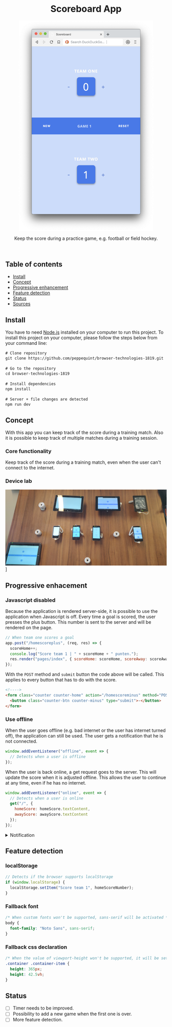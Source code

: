 <div align="center">
	<h1 align='center'>Scoreboard App</h1>
	<img align='center' src="./public/src/img/screenshot-application.png" width="420" />
</div>
<p align="center">
	Keep the score during a practice game, e.g. football or field hockey.
	<br>
	<!-- <a href="#">Live demo</a> -->
</p>
<br>

## Table of contents

- [Install](#install)
- [Concept](#concept)
- [Progressive enhancement](#progressive-enhacement)
- [Feature detection](#feature-detection)
- [Status](#status)
- [Sources](#sources)

## Install

You have to need [Node.js](https://nodejs.org/en/download/) installed on your computer to run this project. To install this project on your computer, please follow the steps below from your command line:

```shell
# Clone repository
git clone https://github.com/peppequint/browser-technologies-1819.git

# Go to the repository
cd browser-technologies-1819

# Install dependencies
npm install

# Server + file changes are detected
npm run dev
```

## Concept

With this app you can keep track of the score during a training match. Also it is possible to keep track of multiple matches during a training session.

### Core functionality

Keep track of the score during a training match, even when the user can't connect to the internet.

### Device lab

![Device lab](./public/src/img/device-lab.jpg)]

## Progressive enhacement

### Javascript disabled

Because the application is rendered server-side, it is possible to use the application when Javascript is off. Every time a goal is scored, the user presses the plus button. This number is sent to the server and will be rendered on the page.

```javascript
// When team one scores a goal
app.post("/homescoreplus", (req, res) => {
  scoreHome++;
  console.log("Score team 1 | " + scoreHome + " punten.");
  res.render("pages/index", { scoreHome: scoreHome, scoreAway: scoreAway });
});
```

With the `POST` method and `submit` button the code above will be called. This applies to every button that has to do with the score.

```html
<!---->
<form class="counter counter-home" action="/homescoreminus" method="POST">
  <button class="counter-btn counter-minus" type="submit">-</button>
</form>
```

### Use offline

When the user goes offline (e.g. bad internet or the user has internet turned off), the application can still be used. The user gets a notification that he is not connected.

```javascript
window.addEventListener("offline", event => {
  // Detects when a user is offline
});
```

When the user is back online, a get request goes to the server. This will update the score when it is adjusted offline. This allows the user to continue at any time, even if he has no internet.

```javascript
window.addEventListener("online", event => {
  // Detects when a user is online
  get("/", {
    homeScore: homeScore.textContent,
    awayScore: awayScore.textContent
  });
});
```

<details><summary><a>Notification</a>
</summary>
<br>
<img src="./public/src/img/offline-noti.png" />
<br>
</details>

## Feature detection

### localStorage

```javascript
// Detects if the browser supports localStorage
if (window.localStorage) {
  localStorage.setItem("Score team 1", homeScoreNumber);
}
```

### Fallback font

```css
/* When custom fonts won't be supported, sans-serif will be activated */
body {
  font-family: "Noto Sans", sans-serif;
}
```

### Fallback css declaration

```css
/* When the value of viewport-height won't be supported, it will be set to pixels */
.container .container-item {
  height: 365px;
  height: 42.5vh;
}
```

## Status

- [ ] Timer needs to be improved.
- [ ] Possibility to add a new game when the first one is over.
- [ ] More feature detection.
